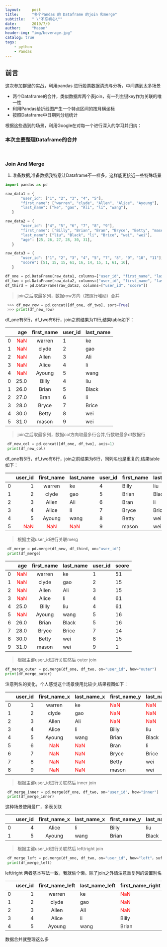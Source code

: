 ```yaml
---
layout:     post
title:      "多个Pandas 的 Dataframe 的join 和merge"
subtitle:   " \"不忘初心\""
date:       2019/7/9
author:     "Mason"
header-img: "img/beverage.jpg"
catalog: true
tags:
    - python
    - Pandas
---
```




## 前言

这次参加群里的实战，利用pandas 进行股票数据清洗与分析，中间遇到太多场景

- 两个Dataframe的合并，类似数据库两个表join，有一列主键key作为关联的唯一性
- 利用Pandas给折线图产生一个特点区间的按月横坐标
- 按照Dataframe中日期列分组统计

根据这些遇到的场景，利用Google在对每一个进行深入的学习并归纳：

### 本次主要整理Dataframe的合并 
<br>

### Join And Merge 

1. 准备数据,准备数据我特意让Dataframe不一样多，这样能更接近一些特殊场景

 ```py
 import pandas as pd

 raw_data1 = {
        "user_id": ["1", "2", "3", "4", "5"],
        "first_name": ["warren", "clyde", "Allen", "Alice", "Ayoung"],
        "last_name": ["ke", "gao", "Ali", "li", "wang"],
    }

 raw_data2 = {
        "user_id": ["4", "5", "6", "7", "8", "9"],
        "first_name": ["Billy", "Brian", "Bran", "Bryce", "Betty", "mason"],
        "last_name": ["liu", "Black", "li", "Brice", "wei", "wei"],
        "age": [25, 26, 27, 28, 30, 31],
    }

 raw_data3 = {
        "user_id": ["1", "2", "3", "4", "5", "7", "8", "9", "10", "11"],
        "score": [51, 15, 15, 61, 16, 14, 15, 1, 61, 16],
    }

 df_one = pd.DataFrame(raw_data1, columns=["user_id", "first_name", "last_name"])
 df_two = pd.DataFrame(raw_data2, columns=["user_id", "first_name", "last_name", "age"])
 df_third = pd.DataFrame(raw_data3, columns=["user_id", "score"])

 ```

> join之后取最多列，数据row方向（按照行堆砌）合并
```py
 >>> df_new_row = pd.concat([df_one, df_two], sort=True)
 >>> print(df_new_row)
```
df_one有5行，df_two有6行，join之前结果为11行,结果table如下：

|  | age | first_name |user_id|last_name|
| :-----| ----: | :----: |:-----|:-----|
|0   |<font color=red>NaN</font>    |  warren | 1   |     ke
|1   |<font color=red>NaN</font>    |   clyde | 2   |    gao
|2   |<font color=red>NaN</font>    |  Allen  | 3   |    Ali
|3   |<font color=red>NaN</font>    |   Alice | 4   |    li
|4   |<font color=red>NaN</font>    |  Ayoung | 5   |   wang
|0  |25.0   |  Billy  | 4   |    liu
|1  |26.0   |  Brian  | 5   |  Black
|2  |27.0   |  Bran   | 6   |     li
|3  |28.0   |  Bryce  | 7   |  Brice
|4  |30.0   |  Betty  | 8   |    wei
|5  |31.0   |  mason  | 9   |    wei

> join之后取最多列，数据col方向取最多行合并,行数取最多df数据行

```py
 df_new_col = pd.concat([df_one, df_two], axis=1)
 print(df_new_col)
```

df_one有5行，df_two有6行，join之前结果为6行，同列名也是重复的,结果table如下：

|  | user_id |first_name| last_name |user_id |first_name| last_name|  age|
| :-----| ----: | :----: |:-----|:-----|:-----|:-----|:-----|
0  |  1   |  warren   |     ke  |4   |   Billy   |    liu   |25|
1  |  2   |   clyde   |    gao  |5   |   Brian   |  Black   |26|
2  |  3   |   Allen   |    Ali  |6   |    Bran   |     li   |27|
3  |  4   |   Alice   |     li  |7   |   Bryce   |  Brice   |28|
4  |  5   |  Ayoung   |   wang  |8   |   Betty   |    wei   |30|
5  |<font color=red>NaN</font>   |     <font color=red>NaN</font>    |    <font color=red>NaN</font>   |9   |   mason    |   wei   |31|


> 根据主键user_id进行关联merg

```py
 df_merge = pd.merge(df_new, df_third, on="user_id")
 print(df_merge)
```

|  |  age |first_name| last_name |user_id | score|
| :-----| ----: | :----: |:-----|:-----|:-----|
| 0|   <font color=red>NaN</font> |     warren|        ke|       1|     51|
| 1|   <font color=red>NaN</font> |      clyde|       gao|       2|     15|
| 2|   <font color=red>NaN</font> |      Allen|       Ali|       3|     15|
| 3|   <font color=red>NaN</font> |      Alice|        li|       4|     61|
| 4|  25.0|      Billy|       liu|       4|     61|
| 5|   <font color=red>NaN</font> |     Ayoung|      wang|       5|     16|
| 6|  26.0|      Brian|     Black|       5|     16|
| 7|  28.0|      Bryce|     Brice|       7|     14|
| 8|  30.0|      Betty|       wei|       8|     15|
| 9|  31.0|      mason|       wei|       9|      1|

> 根据主键user_id进行关联然后 outer join

```py
df_merge_outer = pd.merge(df_one, df_two, on="user_id", how="outer")
print(df_merge_outer)
```

注意列名的变化，个人感觉这个场景使用比较少,结果视图如下：


|  |user_id |first_name_x| last_name_x |first_name_y| last_name_y |  age|
| :-----| ----: | :----: |:-----|:-----|:-----|:-----|
|0     | 1    |   warren     |    ke    |       <font color=red>NaN</font>    |      <font color=red>NaN</font> |   <font color=red>NaN</font>|
|1     | 2    |    clyde     |   gao    |       <font color=red>NaN</font>    |      <font color=red>NaN</font> |   <font color=red>NaN</font>|
|2     | 3    |    Allen     |   Ali    |       <font color=red>NaN</font>    |      <font color=red>NaN</font> |   <font color=red>NaN</font>|
|3     | 4    |    Alice     |    li    |    Billy    |     liu | 25.0|
|4     | 5    |   Ayoung     |  wang    |    Brian    |   Black | 26.0|
|5     | 6    |       <font color=red>NaN</font>     |    <font color=red>NaN</font>    |     Bran    |      li | 27.0|
|6     | 7    |       <font color=red>NaN</font>     |    <font color=red>NaN</font>    |    Bryce    |   Brice | 28.0|
|7     | 8    |       <font color=red>NaN</font>     |    <font color=red>NaN</font>    |    Betty    |     wei | 30.0|
|8     | 9    |       <font color=red>NaN</font>     |    <font color=red>NaN</font>    |    mason    |     wei | 31.0|

> 根据主键user_id进行关联然后 inner  join
```py
 df_merge_inner = pd.merge(df_one, df_two, on="user_id", how="inner")
 print(df_merge_inner)
```

这种场景使用最广，多表关联

|  |user_id |first_name_x| last_name_x |first_name_y| last_name_y |  age|
| :-----| ----: | :----: |:-----|:-----|:-----|:-----|
|0     |  4    |   Alice    |      li    |    Billy    |     liu   |25|
|1     |  5    |  Ayoung    |    wang    |    Brian    |   Black   |26|


> 根据主键user_id进行关联然后 left/right join
```py
 df_merge_left = pd.merge(df_one, df_two, on="user_id", how="left"，suffixes=("_left", "_right"))
 print(df_merge_left)
```
left/right 两者基本写法一致，我就偷个懒。除了join之外请注意重复列的设置别名

|  |user_id |first_name_left| last_name_left |first_name_right| last_name_right |  age|
| :-----| ----: | :----: |:-----|:-----|:-----|:-----|
|0   |   1    |   warren     |     ke    |     <font color=red>NaN</font>   |     <font color=red>NaN</font>|   <font color=red>NaN</font>|
|1   |   2    |    clyde     |    gao    |     <font color=red>NaN</font>   |     <font color=red>NaN</font>|   <font color=red>NaN</font>|
|2   |   3    |    Allen     |    Ali    |     <font color=red>NaN</font>   |     <font color=red>NaN</font>|   <font color=red>NaN</font>|
|3   |   4    |    Alice     |     li    |   Billy   |     liu|  25.0|
|4   |   5    |   Ayoung     |   wang    |   Brian   |   Black|  26.0|


数据合并就整理这么多